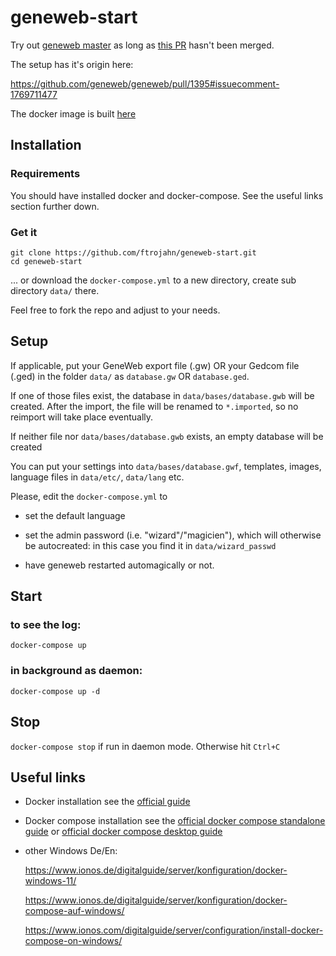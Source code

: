 # geneweb-start

Try out [geneweb master](https://github.com/geneweb/geneweb) as long as [this PR](https://github.com/geneweb/geneweb/pull/13957) hasn't been merged.

The setup has it's origin here:

https://github.com/geneweb/geneweb/pull/1395#issuecomment-1769711477

The docker image is built [here](https://github.com/ftrojahn/geneweb/commits/build-fp)

## Installation


### Requirements

You should have installed docker and docker-compose. See the useful links section further down.

### Get it

```
git clone https://github.com/ftrojahn/geneweb-start.git
cd geneweb-start
```

... or download the `docker-compose.yml` to a new directory, create sub directory `data/` there.

Feel free to fork the repo and adjust to your needs.

## Setup

If applicable, put your GeneWeb export file (.gw) OR your Gedcom file (.ged)
in the folder `data/` as `database.gw` OR `database.ged`. 

If one of those files exist, the database in `data/bases/database.gwb` will be created.
After the import, the file will be renamed to `*.imported`, so no reimport will take place eventually.

If neither file nor `data/bases/database.gwb` exists, an empty database will be created

You can put your settings into `data/bases/database.gwf`, templates, images, language files  in `data/etc/`, `data/lang` etc.

Please, edit the `docker-compose.yml` to

* set the default language 

* set the admin password (i.e. "wizard"/"magicien"), which will otherwise be autocreated: 
    in this case you find it in `data/wizard_passwd` 

* have geneweb restarted automagically or not.

## Start

### to see the log:

`docker-compose up`

### in background as daemon:

`docker-compose up -d`

## Stop

`docker-compose stop` if run in daemon mode. Otherwise hit `Ctrl+C`

## Useful links

* Docker installation
  see the [official guide](https://docs.docker.com/engine/install/)

* Docker compose installation 
    see the [official docker compose standalone guide](https://docs.docker.com/compose/install/standalone/) or
    [official docker compose desktop guide](https://docs.docker.com/compose/install/)

* other Windows De/En:

   https://www.ionos.de/digitalguide/server/konfiguration/docker-windows-11/ 

   https://www.ionos.de/digitalguide/server/konfiguration/docker-compose-auf-windows/

   https://www.ionos.com/digitalguide/server/configuration/install-docker-compose-on-windows/
